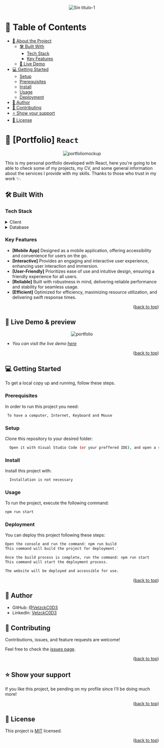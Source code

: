 <a name="readme-top"></a>
<div align="center">
  <img src="https://github.com/VelzckC0D3/SQL_Database/assets/92229666/64c8d8a7-b625-4a25-847a-ea02e00df2f4" alt="Sin título-1">
</div>
<!-- TABLE OF CONTENTS -->

# 📗 Table of Contents

- [📖 About the Project](#about-project)
  - [🛠 Built With](#built-with)
    - [Tech Stack](#tech-stack)
    - [Key Features](#key-features)
  - [🚀 Live Demo](#live-demo)
- [💻 Getting Started](#getting-started)
  - [Setup](#setup)
  - [Prerequisites](#prerequisites)
  - [Install](#install)
  - [Usage](#usage)
  - [Deployment](#deployment)
- [👥 Author](#author)
- [🤝 Contributing](#contributing)
- [⭐️ Show your support](#support)
- [📝 License](#license)

<!-- PROJECT DESCRIPTION -->

# 📖 [Portfolio] `React` <a name="about-project"></a>

<div align="center">
  
![portfoliomockup](https://github.com/VelzckC0D3/VelzckC0D3_Portfolio/assets/92229666/59b54974-ad04-4490-963a-b1b4c502d2c8)

</div>

This is my personal portfolio developed with React, here you're going to be able to check some of my projects, my CV, and some general information about the services I provide with my skills. Thanks to those who trust in my work ✨.

## 🛠 Built With <a name="built-with"></a>

### Tech Stack <a name="tech-stack"></a>

<details>
    <summary>Client</summary>
    <ul>
      <li><a href="https://developer.mozilla.org/en-US/docs/Web/JavaScript">JavaScript</a></li>
      <li><a href="https://react.dev/">React</a></li>
      <li><a href="https://reactrouter.com/en/main">React-Router</a></li>
      <li><a href="https://www.w3schools.com/js/js_es6.asp">ES6</a></li>
    </ul>
  </details>

<details>
<summary>Database</summary>
  <ul>
   <li><a href="https://developer.mozilla.org/en-US/docs/Web/API/Window/localStorage">LocalStorage</a></li>
  </ul>
</details>

<!-- Features -->

### Key Features <a name="key-features"></a>

  - **[Mobile App]** Designed as a mobile application, offering accessibility and convenience for users on the go.
  - **[Interactive]** Provides an engaging and interactive user experience, enhancing user interaction and immersion.
  - **[User-Friendly]** Prioritizes ease of use and intuitive design, ensuring a friendly experience for all users.
  - **[Reliable]** Built with robustness in mind, delivering reliable performance and stability for seamless usage.
  - **[Efficient]** Optimized for efficiency, maximizing resource utilization, and delivering swift response times.

<p align="right">(<a href="#readme-top">back to top</a>)</p>

<!-- LIVE DEMO -->

## 🚀 Live Demo & preview <a name="live-demo"></a>

<div align="center">

![portfolio](https://github.com/VelzckC0D3/VelzckC0D3_Portfolio/assets/92229666/b502f6c5-2048-4a3a-bc7f-e89fa273a0c4)
</div>

- _You can visit the live demo [here](https://velzck.netlify.app/)_
 

<p align="right">(<a href="#readme-top">back to top</a>)</p>

<!-- GETTING STARTED -->

## 💻 Getting Started <a name="getting-started"></a>

To get a local copy up and running, follow these steps.

### Prerequisites

In order to run this project you need:

```sh
 To have a computer, Internet, Keyboard and Mouse
```

### Setup

Clone this repository to your desired folder:

```sh
  Open it with Visual Studio Code (or your preffered IDE), and open a server with "LiveServer".
```

### Install

Install this project with:

```sh
  Installation is not necessary
```

### Usage

To run the project, execute the following command:

```sh
npm run start
```

### Deployment

You can deploy this project following these steps:

```sh
Open the console and run the command: npm run build
This command will build the project for deployment.'
```
```sh
Once the build process is complete, run the command: npm run start
This command will start the deployment process.
```
```sh
The website will be deployed and accessible for use.
```

<p align="right">(<a href="#readme-top">back to top</a>)</p>

<!-- AUTHOR -->

## 👥 Author <a name="author"></a>

- GitHub: [@VelzckC0D3](https://github.com/VelzckC0D3)
- LinkedIn: [VelzckC0D3](https://www.linkedin.com/in/velzckcode/)

<!-- CONTRIBUTING -->

## 🤝 Contributing <a name="contributing"></a>

Contributions, issues, and feature requests are welcome!

Feel free to check the [issues page](../../issues/).

<p align="right">(<a href="#readme-top">back to top</a>)</p>

<!-- SUPPORT -->

## ⭐️ Show your support <a name="support"></a>

If you like this project, be pending on my profile since I'll be doing much more! 

<p align="right">(<a href="#readme-top">back to top</a>)</p>

<!-- LICENSE -->

## 📝 License <a name="license"></a>

This project is [MIT](./LICENSE) licensed.

<p align="right">(<a href="#readme-top">back to top</a>)</p>
